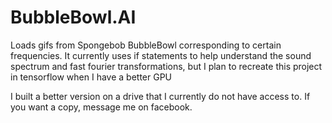 # BubbleBowl.AI

Loads gifs from Spongebob BubbleBowl corresponding to certain frequencies. 
It currently uses if statements to help understand the sound spectrum and fast fourier transformations,
but I plan to recreate this project in tensorflow when I have a better GPU

I built a better version on a drive that I currently do not have access to. If you want a copy, message me on facebook.
